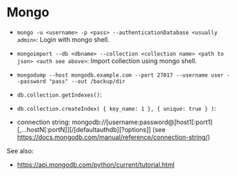 # Mongo
* `mongo -u <username> -p <pass> --authenticationDatabase <usually admin>`: Login with mongo shell.
* `mongoimport --db <dbname> --collection <collection name> <path to json> <auth see above>`: Import collection using mongo shell.
* `mongodump --host mongodb.example.com --port 27017 --username user --password "pass" --out /backup/dir`

* `db.collection.getIndexes()`:
* `db.collection.createIndex( { key_name: 1 }, { unique: true } )`:

* connection string: mongodb://[username:password@]host1[:port1][,...hostN[:portN]][/[defaultauthdb][?options]] (see https://docs.mongodb.com/manual/reference/connection-string/)


See also: 
* https://api.mongodb.com/python/current/tutorial.html

